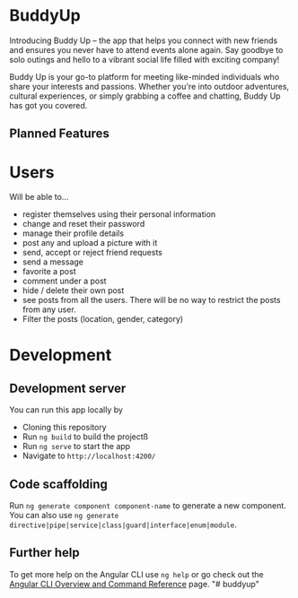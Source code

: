 # BuddyUp

Introducing Buddy Up – the app that helps you connect with new friends and ensures you never have to attend events alone again. Say goodbye to solo outings and hello to a vibrant social life filled with exciting company!

Buddy Up is your go-to platform for meeting like-minded individuals who share your interests and passions. Whether you're into outdoor adventures, cultural experiences, or simply grabbing a coffee and chatting, Buddy Up has got you covered.

## Planned Features
# Users
Will be able to...
- register themselves using their personal information
- change and reset their password
- manage their profile details
- post any and upload a picture with it
- send, accept or reject friend requests
- send a message
- favorite a post
- comment under a post
- hide / delete their own post
- see posts from all the users. There will be no way to restrict the posts from any user.
- Filter the posts (location, gender, category)

# Development

## Development server

You can run this app locally by
- Cloning this repository
- Run `ng build` to build the projectß
- Run `ng serve` to start the app
- Navigate to `http://localhost:4200/`

## Code scaffolding

Run `ng generate component component-name` to generate a new component. You can also use `ng generate directive|pipe|service|class|guard|interface|enum|module`.


## Further help

To get more help on the Angular CLI use `ng help` or go check out the [Angular CLI Overview and Command Reference](https://angular.io/cli) page.
"# buddyup" 
